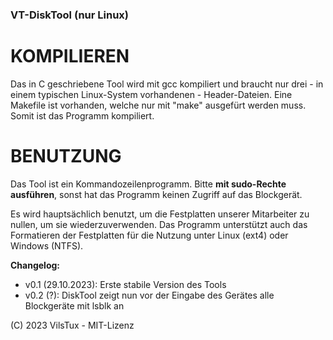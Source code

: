 ### **VT-DiskTool (nur Linux)** 

# KOMPILIEREN

Das in C geschriebene Tool wird mit gcc kompiliert und braucht nur drei - in einem typischen Linux-System vorhandenen - Header-Dateien. Eine Makefile ist vorhanden, welche nur mit "make" ausgefürt werden muss. Somit ist das Programm kompiliert.

# BENUTZUNG

Das Tool ist ein Kommandozeilenprogramm. Bitte **mit sudo-Rechte ausführen**, sonst hat das Programm keinen Zugriff auf das Blockgerät.

Es wird hauptsächlich benutzt, um die Festplatten unserer Mitarbeiter zu nullen, um sie wiederzuverwenden.
Das Programm unterstützt auch das Formatieren der Festplatten für die Nutzung unter Linux (ext4) oder Windows (NTFS).

**Changelog:**

- v0.1 (29.10.2023): Erste stabile Version des Tools
- v0.2 (?): DiskTool zeigt nun vor der Eingabe des Gerätes alle Blockgeräte mit lsblk an

(C) 2023 VilsTux - MIT-Lizenz